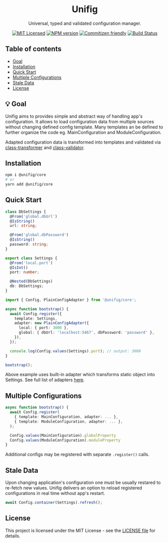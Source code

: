 <h1 align="center">Unifig</h1>

<div align="center">

Universal, typed and validated configuration manager.

[![MIT Licensed](https://img.shields.io/badge/License-MIT-brightgreen)](/LICENSE)
[![NPM version](https://img.shields.io/npm/v/@unifig/core.svg)](https://www.npmjs.com/package/@unifig/core)
[![Commitizen friendly](https://img.shields.io/badge/commitizen-friendly-brightgreen.svg)](http://commitizen.github.io/cz-cli)
[![Build Status](https://github.com/Matii96/unifig/workflows/main-build/badge.svg?branch=main)](https://github.com/Matii96/unifig/actions?workflow=main-build)

</div>

## Table of contents

- [Goal](#goal)
- [Installation](#installation)
- [Quick Start](#quick_start)
- [Multiple Configurations](#multiple_configurations)
- [Stale Data](#stale_data)
- [License](#license)

## 💡 Goal

<a name="goal"></a>

Unifig aims to provides simple and abstract way of handling app's configuration. It allows to load configuration data from multiple sources without changing defined config template. Many templates an be defined to further organize the code eg. MainConfiguration and ModuleConfiguration.

Adapted configuration data is transformed into templates and validated via [class-transformer](https://github.com/typestack/class-transformer) and [class-validator](https://github.com/typestack/class-validator).

## Installation

<a name="installation"></a>

```bash
npm i @unifig/core
# or
yarn add @unifig/core
```

## Quick Start

<a name="quick_start"></a>

```ts
class DbSettings {
  @From('global.dbUrl')
  @IsString()
  url: string;

  @From('global.dbPassword')
  @IsString()
  password: string;
}

export class Settings {
  @From('local.port')
  @IsInt()
  port: number;

  @Nested(DbSettings)
  db: DbSettings;
}
```

```ts
import { Config, PlainConfigAdapter } from '@unifig/core';

async function bootstrap() {
  await Config.register({
    template: Settings,
    adapter: new PlainConfigAdapter({
      local: { port: 3000 },
      global: { dbUrl: 'localhost:5467', dbPassword: 'password' },
    }),
  });

  console.log(Config.values(Settings).port); // output: 3000
}

bootstrap();
```

Above example uses built-in adapter which transforms static object into Settings. See full list of adapters [here](https://github.com/Matii96/unifig#packages).

## Multiple Configurations

<a name="multiple_configurations"></a>

```ts
async function bootstrap() {
  await Config.register(
    { template: MainConfiguration, adapter: ... },
    { template: ModuleConfiguration, adapter: ... },
  );

  Config.values(MainConfiguration).globalProperty
  Config.values(ModuleConfiguration).moduleProperty
}
```

Additional configs may be registered with separate `.register()` calls.

## Stale Data

<a name="stale_data"></a>

Upon changing application's configuration one must be usually restared to re-fetch new values. Unifig delivers an option to reload registered configurations in real time without app's restart.

```ts
await Config.container(Settings).refresh();
```

## License

<a name="license"></a>

This project is licensed under the MIT License - see the [LICENSE file](https://github.com/Matii96/unifig/tree/main/LICENSE) for details.
